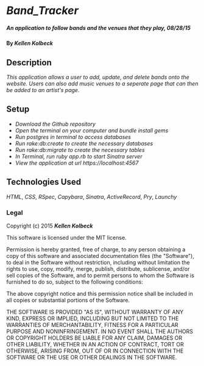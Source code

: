 # _Band_Tracker_

##### _An application to follow bands and the venues that they play, 08/28/15_

#### By _**Kellen Kolbeck**_

## Description

_This application allows a user to add, update, and delete bands onto the website. Users can also add music venues to a seperate page that can then be added to an artist's page._

## Setup

* _Download the Github repository_
* _Open the terminal on your computer and bundle install gems_
* _Run postgres in terminal to access databases_
* _Run rake:db:create to create the necessary databases_
* _Run rake:db:migrate to create the necessary tables_
* _In Terminal, run ruby app.rb to start Sinatra server_
* _View the application at url https://localhost:4567_



## Technologies Used

_HTML_, _CSS_, _RSpec_, _Capybara_, _Sinatra_, _ActiveRecord_, _Pry_, _Launchy_

### Legal


Copyright (c) 2015 **_Kellen Kolbeck_**

This software is licensed under the MIT license.

Permission is hereby granted, free of charge, to any person obtaining a copy
of this software and associated documentation files (the "Software"), to deal
in the Software without restriction, including without limitation the rights
to use, copy, modify, merge, publish, distribute, sublicense, and/or sell
copies of the Software, and to permit persons to whom the Software is
furnished to do so, subject to the following conditions:

The above copyright notice and this permission notice shall be included in
all copies or substantial portions of the Software.

THE SOFTWARE IS PROVIDED "AS IS", WITHOUT WARRANTY OF ANY KIND, EXPRESS OR
IMPLIED, INCLUDING BUT NOT LIMITED TO THE WARRANTIES OF MERCHANTABILITY,
FITNESS FOR A PARTICULAR PURPOSE AND NONINFRINGEMENT. IN NO EVENT SHALL THE
AUTHORS OR COPYRIGHT HOLDERS BE LIABLE FOR ANY CLAIM, DAMAGES OR OTHER
LIABILITY, WHETHER IN AN ACTION OF CONTRACT, TORT OR OTHERWISE, ARISING FROM,
OUT OF OR IN CONNECTION WITH THE SOFTWARE OR THE USE OR OTHER DEALINGS IN
THE SOFTWARE.
